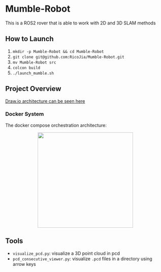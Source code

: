 # Mumble-Robot
This is a ROS2 rover that is able to work with 2D and 3D SLAM methods

## How to Launch
1. `mkdir -p Mumble-Robot && cd Mumble-Robot`
1. `git clone git@github.com:RicoJia/Mumble-Robot.git`
1. `mv Mumble-Robot src`
1. `colcon build`
1. `./launch_mumble.sh`

## Project Overview

[Draw.io architecture can be seen here](https://drive.google.com/file/d/1xhYCnX8CW-aLHqrS937fNR_KCQ_xAEB0/view?usp=sharing)

### Docker System

The docker compose orchestration architecture:

<div style="text-align: center;">
<p align="center">
    <figure>
        <img src="https://github.com/user-attachments/assets/380d3e80-478a-41f9-8de0-0a1f552c23fd" height="300" alt=""/>
    </figure>
</p>
</div>

## Tools
- `visualize_pcd.py`: visualize a 3D point cloud in pcd
- `pcd_consecutive_viewer.py`: visualize `.pcd` files in a directory using arrow keys

